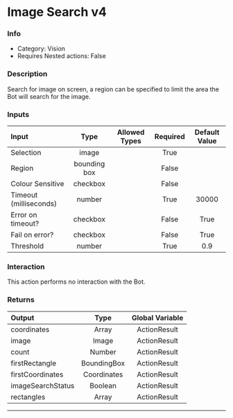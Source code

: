 # Image Search v4

### Info

- Category: Vision
- Requires Nested actions: False


### Description
Search for image on screen, a region can be specified to limit the area the Bot will search for the image.


### Inputs

| Input | Type | Allowed Types | Required |  Default Value |
| :--- | :---: | :---: | :---: | :---: |
| Selection | image |  | True |  |
| Region | bounding box |  | False |  |
| Colour Sensitive | checkbox |  | False |  |
| Timeout (milliseconds) | number |  | True | 30000 |
| Error on timeout? | checkbox |  | False | True |
| Fail on error? | checkbox |  | False | True |
| Threshold | number |  | True | 0.9 |


### Interaction
This action performs no interaction with the Bot.

### Returns

| Output | Type | Global Variable |
| :--- | :---: | :---: |
| coordinates | Array | ActionResult |
| image | Image | ActionResult |
| count | Number | ActionResult |
| firstRectangle | BoundingBox | ActionResult |
| firstCoordinates | Coordinates | ActionResult |
| imageSearchStatus | Boolean | ActionResult |
| rectangles | Array | ActionResult |

---